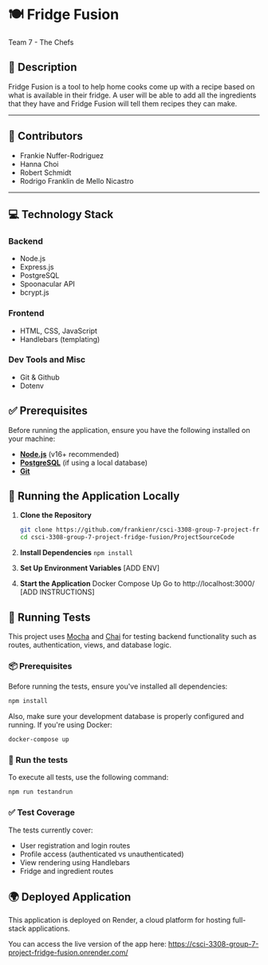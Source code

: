 # 🍽️ Fridge Fusion
Team 7 - The Chefs

## 📖 Description  
Fridge Fusion is a tool to help home cooks come up with a recipe based on what is available in their fridge. A user will be able to add all the ingredients that they have and Fridge Fusion will tell them recipes they can make. 

---

## 👥 Contributors
- Frankie Nuffer-Rodriguez
- Hanna Choi
- Robert Schmidt
- Rodrigo Franklin de Mello Nicastro

---

## 💻 Technology Stack

### Backend
- Node.js
- Express.js
- PostgreSQL
- Spoonacular API
- bcrypt.js

### Frontend
- HTML, CSS, JavaScript
- Handlebars (templating)

### Dev Tools and Misc
- Git & Github
- Dotenv

## ✅ Prerequisites
Before running the application, ensure you have the following installed on your machine:
- **[Node.js](https://nodejs.org/)** (v16+ recommended)  
- **[PostgreSQL](https://www.postgresql.org/)** (if using a local database)  
- **[Git](https://git-scm.com/)**

## 🚀 Running the Application Locally
1. **Clone the Repository**  
   ```sh
   git clone https://github.com/frankienr/csci-3308-group-7-project-fridge-fusion.git
   cd csci-3308-group-7-project-fridge-fusion/ProjectSourceCode
   ```

2. **Install Dependencies**
    ```npm install```

3. **Set Up Environment Variables**
[ADD ENV]

4. **Start the Application**
Docker Compose Up
Go to http://localhost:3000/
[ADD INSTRUCTIONS]

## 🧪 Running Tests
This project uses [Mocha](https://mochajs.org/) and [Chai](https://www.chaijs.com/) for testing backend functionality such as routes, authentication, views, and database logic.

### 📦 Prerequisites
Before running the tests, ensure you've installed all dependencies:
```bash
npm install
```
Also, make sure your development database is properly configured and running. If you're using Docker:

```bash
docker-compose up
```

### 🚀 Run the tests

To execute all tests, use the following command:

```bash
npm run testandrun
```

### ✅ Test Coverage

The tests currently cover:

- User registration and login routes
- Profile access (authenticated vs unauthenticated)
- View rendering using Handlebars
- Fridge and ingredient routes


## 🌍 Deployed Application
This application is deployed on Render, a cloud platform for hosting full-stack applications.

You can access the live version of the app here:
https://csci-3308-group-7-project-fridge-fusion.onrender.com/

